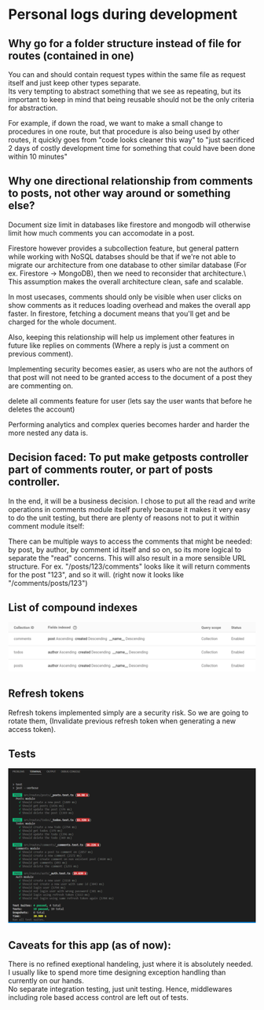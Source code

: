 # Personal logs during development

## Why go for a folder structure instead of file for routes (contained in one)
You can and should contain request types within the same file as request itself and just keep other types separate.\
Its very tempting to abstract something that we see as repeating, but its important to keep in mind that being reusable should not be the only criteria for abstraction.

For example, if down the road, we want to make a small change to procedures in one route, but that procedure is also being used by other routes, it quickly goes from "code looks cleaner this way" to "just sacrificed 2 days of costly development time for something that could have been done within 10 minutes"

## Why one directional relationship from comments to posts, not other way around or something else?

Document size limit in databases like firestore and mongodb will otherwise limit how much comments you can accomodate in a post.

Firestore however provides a subcollection feature, but general pattern while working with NoSQL databses should be that if we're not able to migrate our architecture from one database to other similar database (For ex. Firestore -> MongoDB), then we need to reconsider that architecture.\ This assumption makes the overall architecture clean, safe and scalable.

In most usecases, comments should only be visible when user clicks on show comments as it reduces loading overhead and makes the overall app faster. In firestore, fetching a document means that you'll get and be charged for the whole document.

Also, keeping this relationship will help us implement other features in future like replies on comments (Where a reply is just a comment on previous comment).

Implementing security becomes easier, as users who are not the authors of that post will not need to be granted access to the document of a post they are commenting on.

delete all comments feature for user (lets say the user wants that before he deletes the account)

Performing analytics and complex queries becomes harder and harder the more nested any data is.


## Decision faced: To put make getposts controller part of comments router, or part of posts controller.

In the end, it will be a business decision. I chose to put all the read and write operations in comments module itself purely because it makes it very easy to do the unit testing, but there are plenty of reasons not to put it within comment module itself:

There can be multiple ways to access the comments that might be needed: by post, by author, by comment id itself and so on, so its more logical to separate the "read" concerns. This will also result in a more sensible URL structure. For ex. "/posts/123/comments" looks like it will return comments for the post "123", and so it will. (right now it looks like "/comments/posts/123")



## List of compound indexes

![Firestore console showing list of compound indexes](./index_screenshot.png)

## Refresh tokens

Refresh tokens implemented simply are a security risk. So we are going to rotate them, (Invalidate previous refresh token when generating a new access token).


## Tests


![Terminal screenshot decipting tests](./tests-screenshot.png)


## Caveats for this app (as of now):
There is no refined exeptional handeling, just where it is absolutely needed. I usually like to spend more time designing exception handling than currently on our hands.\
No separate integration testing, just unit testing. Hence, middlewares including role based access control are left out of tests.
